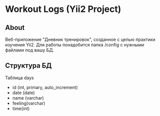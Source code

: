 Workout Logs (Yii2 Project)
============================

About
------------

Веб-приложение "Дневник тренировок", созданное с целью практики изучения Yii2. Для работы понадобится папка /config с нужными файлами под вашу БД. 

Структура БД
------------

Таблица days
  
  * id (int, primary, auto_increment)
  * date (date)
  * name (varchar)
  * feeling(varchar)
  * time(int)
